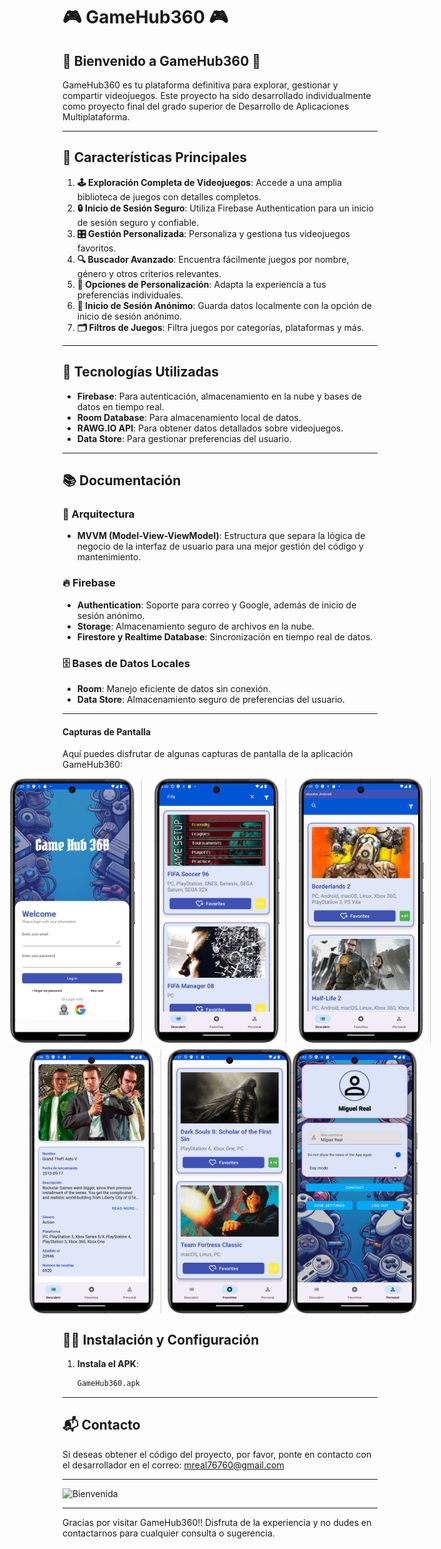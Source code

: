 # 🎮 GameHub360 🎮

## 🌟 Bienvenido a GameHub360 🌟

GameHub360 es tu plataforma definitiva para explorar, gestionar y compartir videojuegos. Este proyecto ha sido desarrollado individualmente como proyecto final del grado superior de Desarrollo de Aplicaciones Multiplataforma.

---

## 🚀 Características Principales

1. **🕹 Exploración Completa de Videojuegos**: Accede a una amplia biblioteca de juegos con detalles completos.
2. **🔒 Inicio de Sesión Seguro**: Utiliza Firebase Authentication para un inicio de sesión seguro y confiable.
3. **🎛 Gestión Personalizada**: Personaliza y gestiona tus videojuegos favoritos.
4. **🔍 Buscador Avanzado**: Encuentra fácilmente juegos por nombre, género y otros criterios relevantes.
5. **🎨 Opciones de Personalización**: Adapta la experiencia a tus preferencias individuales.
6. **👤 Inicio de Sesión Anónimo**: Guarda datos localmente con la opción de inicio de sesión anónimo.
7. **🗂 Filtros de Juegos**: Filtra juegos por categorías, plataformas y más.

---

## 📲 Tecnologías Utilizadas

- **Firebase**: Para autenticación, almacenamiento en la nube y bases de datos en tiempo real.
- **Room Database**: Para almacenamiento local de datos.
- **RAWG.IO API**: Para obtener datos detallados sobre videojuegos.
- **Data Store**: Para gestionar preferencias del usuario.

---

## 📚 Documentación

### 📐 Arquitectura

- **MVVM (Model-View-ViewModel)**: Estructura que separa la lógica de negocio de la interfaz de usuario para una mejor gestión del código y mantenimiento.

### 🔥 Firebase

- **Authentication**: Soporte para correo y Google, además de inicio de sesión anónimo.
- **Storage**: Almacenamiento seguro de archivos en la nube.
- **Firestore y Realtime Database**: Sincronización en tiempo real de datos.

### 🗄 Bases de Datos Locales

- **Room**: Manejo eficiente de datos sin conexión.
- **Data Store**: Almacenamiento seguro de preferencias del usuario.

---

#### Capturas de Pantalla

Aquí puedes disfrutar de algunas capturas de pantalla de la aplicación GameHub360:

<div style="display:flex;justify-content:center;align-items:center;">
    <img src="imagenes/login.png" width="200" style="margin:0 10px; padding-right: 10px; border-right: 1px solid #ccc;">
    <img src="imagenes/buscador.png" width="200" style="margin:0 10px; padding-right: 10px; border-right: 1px solid #ccc;">
    <img src="imagenes/lista.png" width="200" style="margin:0 10px; padding-right: 10px; border-right: 1px solid #ccc;">

</div>

<div style="display:flex;justify-content:center;align-items:center;margin-top:10px;">
    <img src="imagenes/detalle.png" width="200" style="margin:0 10px; padding-right: 10px; border-right: 1px solid #ccc;">
    <img src="imagenes/favorito.png" width="200">
    <img src="imagenes/user.png" width="200">
</div>

## 👨‍💻 Instalación y Configuración

1. **Instala el APK**:
   ```bash
   GameHub360.apk
   ```

---

## 📬 Contacto

Si deseas obtener el código del proyecto, por favor, ponte en contacto con el desarrollador en el correo: [mreal76760@gmail.com](mailto:mreal76760@gmail.com)

---

![Bienvenida](imagenes/bienvenida.jpg)

---

Gracias por visitar GameHub360!! Disfruta de la experiencia y no dudes en contactarnos para cualquier consulta o sugerencia.
